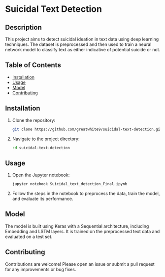 # Suicidal Text Detection

## Description
This project aims to detect suicidal ideation in text data using deep learning techniques. The dataset is preprocessed and then used to train a neural network model to classify text as either indicative of potential suicide or not.

## Table of Contents
- [Installation](#installation)
- [Usage](#usage)
- [Model](#model)
- [Contributing](#contributing)

## Installation
1. Clone the repository:
    ```bash
    git clone https://github.com/greatwhite9/suicidal-text-detection.git
    ```
2. Navigate to the project directory:
    ```bash
    cd suicidal-text-detection
    ```

## Usage
1. Open the Jupyter notebook:
    ```bash
    jupyter notebook Suicidal_text_detection_Final.ipynb
    ```
2. Follow the steps in the notebook to preprocess the data, train the model, and evaluate its performance.

## Model
The model is built using Keras with a Sequential architecture, including Embedding and LSTM layers. It is trained on the preprocessed text data and evaluated on a test set.

## Contributing
Contributions are welcome! Please open an issue or submit a pull request for any improvements or bug fixes.
